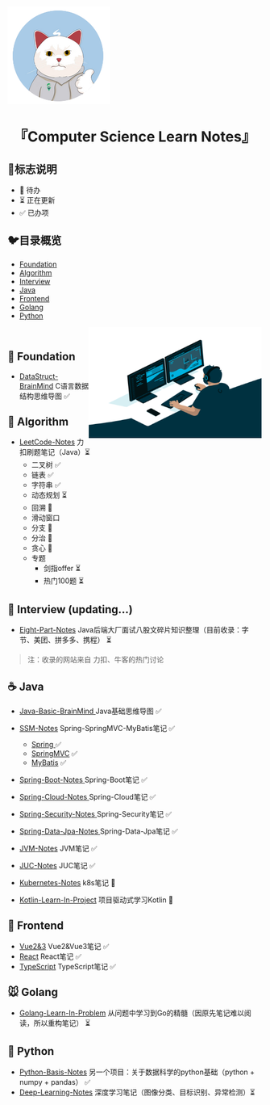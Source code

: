 ![](docs/images/logo.png)

<h1 align="center"> 『Computer Science Learn Notes』 </h1>
<p align="center">

## :milky_way:标志说明

* 🚫 待办
* ⏳ 正在更新
* ✅ 已办项



## :bird:目录概览

* [Foundation](#foundation)
* [Algorithm](#algorithm)
* [Interview](#Interview)
* [Java](#java)
* [Frontend](#Frontend)
* [Golang](#golang)
* [Python](#python)

<img align="right" alt="GIF" src="docs/images/code.gif" width="343" height="220" title="Do what you like, and do it best!"> &nbsp;

## :baby_chick: Foundation

* [DataStruct-BrainMind](https://github.com/zhiyu1998/My-Learn-Notes/tree/master/docs/DataStruct-BrainMind)  C语言数据结构思维导图 ✅ 



## :penguin: Algorithm

* [LeetCode-Notes](https://github.com/zhiyu1998/My-Learn-Notes/tree/master/docs/LeetCode-Notes) 力扣刷题笔记（Java）⏳ 
  * 二叉树  ✅
  * 链表 ✅
  * 字符串  ✅
  * 动态规划 ⏳
  * 回溯 🚫
  * 滑动窗口
  * 分支 🚫
  * 分治 🚫
  * 贪心 🚫
  * 专题
    * 剑指offer ⏳
    * 热门100题 ⏳



## :tiger: Interview (updating...)

* [Eight-Part-Notes](https://github.com/zhiyu1998/My-Learn-Notes/tree/master/docs/Eight-Part-Notes) Java后端大厂面试八股文碎片知识整理（目前收录：字节、美团、拼多多、携程） ⏳ 

> 注：收录的网站来自 力扣、牛客的热门讨论



## :coffee: Java

* [Java-Basic-BrainMind ](https://github.com/zhiyu1998/My-Learn-Notes/tree/master/docs/Java-Basic-BrainMind)  Java基础思维导图 ✅ 
* [SSM-Notes](https://github.com/zhiyu1998/My-Learn-Notes/tree/master/docs/SSM-Notes)  Spring-SpringMVC-MyBatis笔记 ✅ 
  * [Spring ](https://github.com/zhiyu1998/Computer-Science-Learn-Notes/tree/master/docs/SSM-Notes/Spring) ✅
  * [SpringMVC](https://github.com/zhiyu1998/Computer-Science-Learn-Notes/tree/master/docs/SSM-Notes/SpringMVC) ✅
  * [MyBatis](https://github.com/zhiyu1998/Computer-Science-Learn-Notes/tree/master/docs/SSM-Notes/MyBatis) ✅

* [Spring-Boot-Notes ](https://github.com/zhiyu1998/My-Learn-Notes/tree/master/docs/Spring-Boot-Notes) Spring-Boot笔记 ✅ 
* [Spring-Cloud-Notes ](https://github.com/zhiyu1998/My-Learn-Notes/tree/master/docs/Spring-Cloud-Notes)  Spring-Cloud笔记 ✅ 
* [Spring-Security-Notes ](https://github.com/zhiyu1998/My-Learn-Notes/tree/master/docs/Spring-Security-Notes)  Spring-Security笔记 ✅ 
* [Spring-Data-Jpa-Notes ](https://github.com/zhiyu1998/My-Learn-Notes/tree/master/docs/Spring-Data-Jpa-Notes)  Spring-Data-Jpa笔记 ✅ 
* [JVM-Notes](https://github.com/zhiyu1998/My-Learn-Notes/tree/master/docs/JVM-Notes) JVM笔记 ✅ 
* [JUC-Notes](https://github.com/zhiyu1998/My-Learn-Notes/tree/master/docs/JUC-Notes) JUC笔记 ✅ 
* [Kubernetes-Notes](https://github.com/zhiyu1998/My-Learn-Notes/tree/master/docs/Kubernetes-Notes) k8s笔记 🚫
* [Kotlin-Learn-In-Project](https://github.com/zhiyu1998/My-Learn-Notes/tree/master/docs/Kotlin-Learn-In-Project) 项目驱动式学习Kotlin 🚫



## :ocean: Frontend

* [Vue2&3](https://github.com/zhiyu1998/Computer-Science-Learn-Notes/tree/master/docs/Vue2%263-Notes) Vue2&Vue3笔记 ✅ 
* [React](https://github.com/zhiyu1998/Computer-Science-Learn-Notes/tree/master/docs/React-Notes) React笔记 ✅ 
* [TypeScript](https://github.com/zhiyu1998/Computer-Science-Learn-Notes/tree/master/docs/TypeScript-Notes) TypeScript笔记 ✅ 



## :mouse: Golang

* [Golang-Learn-In-Problem](https://github.com/zhiyu1998/My-Learn-Notes/tree/master/docs/Golang-Learn-In-Problem)   从问题中学习到Go的精髓（因原先笔记难以阅读，所以重构笔记） ⏳



## :snake: Python

* [ Python-Basis-Notes](https://github.com/zhiyu1998/Python-Basis-Notes) 另一个项目：关于数据科学的python基础（python + numpy + pandas） ✅ 
* [Deep-Learning-Notes](https://github.com/zhiyu1998/My-Learn-Notes/tree/master/docs/Deep-Learning-Notes)  深度学习笔记（图像分类、目标识别、异常检测）⏳ 



